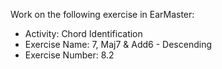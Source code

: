 Work on the following exercise in EarMaster:
- Activity: Chord Identification
- Exercise Name: 7, Maj7 & Add6 - Descending
- Exercise Number: 8.2
